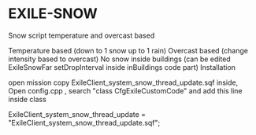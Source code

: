 # EXILE-SNOW
Snow script temperature and overcast based

Temperature based (down to 1 snow up to 1 rain)
Overcast based (change intensity based to overcast)
No snow inside buildings (can be edited ExileSnowFar setDropInterval inside inBuildings code part)
Installation

open mission 
copy ExileClient_system_snow_thread_update.sqf inside,
Open config.cpp , search "class CfgExileCustomCode" and add this line inside class

ExileClient_system_snow_thread_update = "ExileClient_system_snow_thread_update.sqf";
